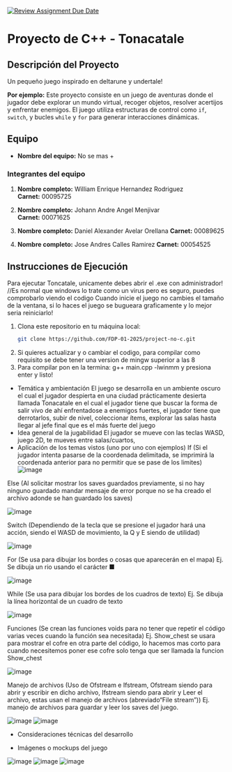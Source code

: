 [![Review Assignment Due Date](https://classroom.github.com/assets/deadline-readme-button-22041afd0340ce965d47ae6ef1cefeee28c7c493a6346c4f15d667ab976d596c.svg)](https://classroom.github.com/a/mi1WNrHU)
# Proyecto de C++ - Tonacatale

## Descripción del Proyecto

Un pequeño juego inspirado en deltarune y undertale!

**Por ejemplo:**
Este proyecto consiste en un juego de aventuras donde el jugador debe explorar un mundo virtual, recoger objetos, resolver acertijos y enfrentar enemigos. El juego utiliza estructuras de control como `if`, `switch`, y bucles `while` y `for` para generar interacciones dinámicas.

## Equipo

- **Nombre del equipo:** No se mas + 

### Integrantes del equipo

1. **Nombre completo:** William Enrique Hernandez Rodriguez  
   **Carnet:** 00095725

2. **Nombre completo:** Johann Andre Angel Menjivar  
   **Carnet:** 00071625

3. **Nombre completo:**   Daniel Alexander Avelar Orellana
   **Carnet:** 00089625

4. **Nombre completo:**  Jose Andres Calles Ramirez
   **Carnet:**  00054525

## Instrucciones de Ejecución

Para ejecutar Toncatale, unicamente debes abrir el .exe con administrador! //Es normal que windows lo trate como un virus pero es seguro, puedes comprobarlo viendo el codigo
Cuando inicie el juego no cambies el tamaño de la ventana, si lo haces el juego se bugueara graficamente y lo mejor seria reiniciarlo!

1. Clona este repositorio en tu máquina local:
   ```bash
   git clone https://github.com/FDP-01-2025/project-no-c.git
2. Si quieres actualizar y o cambiar el codigo, para compilar como requisito se debe tener una version de mingw superior a las 8
3. Para compilar pon en la termina: g++ main.cpp -lwinmm y presiona enter y listo!

- Temática y ambientación 
El juego se desarrolla en un ambiente oscuro el cual el jugador despierta en una ciudad prácticamente desierta llamada Tonacatale en el cual el jugador tiene que buscar la forma de salir vivo de ahí enfrentadose a enemigos fuertes, el jugador tiene que derrotarlos, subir de nivel, coleccionar ítems, explorar las salas hasta llegar al jefe final que es el más fuerte del juego
- Idea general de la jugabilidad
El jugador se mueve con las teclas WASD, juego 2D, te mueves entre salas/cuartos, 
 - Aplicación de los temas vistos (uno por uno con ejemplos) 
If (Si el jugador intenta pasarse de la coordenada delimitada, se imprimirá la coordenada anterior para no permitir que se pase de los limites)
![image](https://github.com/user-attachments/assets/1b117706-7bcb-4328-a879-3616e1efe411)

Else (Al solicitar mostrar los saves guardados previamente, si no hay ninguno guardado mandar mensaje de error porque no se ha creado el archivo adonde se han guardado los saves)

![image](https://github.com/user-attachments/assets/0f2bd3dd-f477-4c5b-acb0-04c5267b42eb)

Switch (Dependiendo de la tecla que se presione el jugador hará una acción, siendo el WASD de movimiento, la Q y E siendo de utilidad) 

![image](https://github.com/user-attachments/assets/9e2f1045-3386-4d16-997b-d2435df75f4f)

For (Se usa para dibujar los bordes o cosas que aparecerán en el mapa)
Ej. Se dibuja un rio usando el carácter ■ 

![image](https://github.com/user-attachments/assets/f6d5629a-84d3-4d9a-8777-38c7c5b0e06b)

While (Se usa para dibujar los bordes de los cuadros de texto)
Ej. Se dibuja la línea horizontal de un cuadro de texto

![image](https://github.com/user-attachments/assets/5a0cbfe6-29a1-4c40-9c6b-b53a8c3840d7)

Funciones (Se crean las funciones voids para no tener que repetir el código varias veces cuando la función sea necesitada)
Ej. Show_chest se usara para mostrar el cofre en otra parte del código, lo hacemos mas corto para cuando necesitemos poner ese cofre solo tenga que ser llamada la funcion Show_chest

![image](https://github.com/user-attachments/assets/68bd2ceb-9040-419d-ba79-658494b324e0)

Manejo de archivos (Uso de Ofstream e Ifstream, Ofstream siendo para abrir y escribir en dicho archivo, Ifstream siendo para abrir y Leer el archivo, estas usan el manejo de archivos <fstream> (abreviado“File stream”))
Ej. manejo de archivos para guardar y leer los saves del juego.

![image](https://github.com/user-attachments/assets/0828a906-d640-4b38-8679-b21862714f6b)
![image](https://github.com/user-attachments/assets/21ebd494-d3d1-40b8-828c-370febad498e)

  
- Consideraciones técnicas del desarrollo 

- Imágenes o mockups del juego

![image](https://github.com/user-attachments/assets/30ccf27b-2c42-463c-8650-b525ad7f50ad)
![image](https://github.com/user-attachments/assets/e0303bc0-d02a-49bd-ad2c-7afe5b857517)
![image](https://github.com/user-attachments/assets/5af96d14-a437-4416-b30a-6893b0890fd3)


